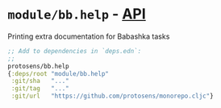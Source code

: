 # `module/bb.help` - [API](API.md)

Printing extra documentation for Babashka tasks

```clojure
;; Add to dependencies in `deps.edn`:
;;
protosens/bb.help
{:deps/root "module/bb.help"
 :git/sha   "..."
 :git/tag   "..."
 :git/url   "https://github.com/protosens/monorepo.cljc"}
```

